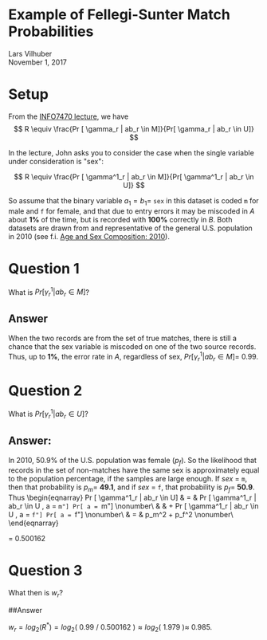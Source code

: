 # Example of Fellegi-Sunter Match Probabilities
Lars Vilhuber  
November 1, 2017  



# Setup
From the [INFO7470 lecture](https://www.vrdc.cornell.edu/info747x), we have
$$
R \equiv \frac{Pr [ \gamma_r | ab_r \in M]}{Pr[ \gamma_r | ab_r \in U]}
$$

In the lecture, John asks you to consider the case when the single variable under consideration is "sex":

$$
R \equiv \frac{Pr [ \gamma^1_r | ab_r \in M]}{Pr[ \gamma^1_r | ab_r \in U]}
$$


So assume that the binary variable $a_1 = b_1 =$ `sex` in this dataset is coded `m` for male and `f` for female, and that due to entry errors it may be miscoded in *A* about **1%** of the time, but is recorded with **100%** correctly in *B*. Both datasets are drawn from and representative of the general U.S. population in 2010 (see f.i. [Age and Sex Composition: 2010](https://www.census.gov/prod/cen2010/briefs/c2010br-03.pdf)). 

# Question 1
What is $Pr [ \gamma^1_r | ab_r \in M]$?


## Answer
When the two records are from the set of true matches, there is still a chance that the sex variable is miscoded on one of the two source records. Thus, up to **1%**, the error rate in *A*, regardless of sex, $Pr [ \gamma^1_r | ab_r \in M] =$ 0.99.

# Question 2
What is $Pr [ \gamma^1_r | ab_r \in U]$?

## Answer:
In 2010, 50.9% of the U.S. population  was female ($p_f$). So the likelihood that records in the set of non-matches have the same sex is approximately equal to the population percentage, if the samples are large enough. If *sex* =  `m`, then that probability is $p_m =$ **49.1**, and if *sex* =  `f`, that probability is $p_f =$ **50.9**. Thus
\begin{eqnarray}
Pr [ \gamma^1_r | ab_r \in U] & = & Pr [ \gamma^1_r | ab_r \in U , a = ``m"] Pr[ a = ``m"] \nonumber\\
                              &   & + Pr [ \gamma^1_r | ab_r \in U , a = ``f"] Pr[ a = ``f"] \nonumber\\
                              & = & p_m^2 + p_f^2 \nonumber\\
\end{eqnarray}

= 0.500162

# Question 3

What then is $w_r$?

##Answer

$w_r = log_2(R^*) = log_2($ 0.99 $/$ 0.500162 $)  \approx log_2($ 1.979 $) \approx$  0.985.
